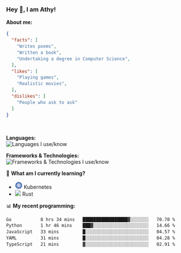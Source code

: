 ### Hey 👋, I am Athy!<br>

**About me:**


```json
{
  "facts": [
    "Writes poems",
    "Written a book",
    "Undertaking a degree in Computer Science",
  ],
  "likes": [
    "Playing games",
    "Realistic movies",
  ],
  "dislikes": [
    "People who ask to ask"
  ]
}
```
<br>


**Languages:**<br>
![Languages I use/know](https://skillicons.dev/icons?i=go,js,py,html,lua,java)

**Frameworks & Technologies:**<br />
![Frameworks & Technologies I use/know](https://skillicons.dev/icons?i=nodejs,nextjs,ts,react,express,docker,kubernetes,mysql,postgresql,mongodb,git,github,tailwind,prisma)

📙 **What am I currently learning?**

- <img height="20" src="https://github.com/devicons/devicon/blob/master/icons/kubernetes/kubernetes-plain.svg" />  Kubernetes
- <img height="20" src="https://cdn.jsdelivr.net/gh/devicons/devicon/icons/rust/rust-plain.svg" /> Rust

📊 **My recent programming:**

<!--START_SECTION:waka-->

```txt
Go           8 hrs 34 mins   █████████████████▓░░░░░░░   70.70 %
Python       1 hr 46 mins    ███▓░░░░░░░░░░░░░░░░░░░░░   14.66 %
JavaScript   33 mins         █░░░░░░░░░░░░░░░░░░░░░░░░   04.57 %
YAML         31 mins         █░░░░░░░░░░░░░░░░░░░░░░░░   04.28 %
TypeScript   21 mins         ▓░░░░░░░░░░░░░░░░░░░░░░░░   02.91 %
```

<!--END_SECTION:waka-->
